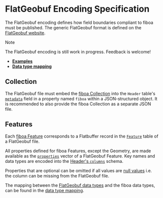 # FlatGeobuf Encoding Specification

The FlatGeobuf encoding defines how field boundaries compliant to fiboa must be published.
The generic FlatGeobuf format is defined on the [FlatGeobuf website](https://flatgeobuf.org/).

> [!NOTE]
> The FlatGeobuf encoding is still work in progress. Feedback is welcome!

- **[Examples](examples/)**
- **[Data type mapping](datatypes.md)**

## Collection

The FlatGeobuf file must embed the [fiboa Collection](../core/README.md#collection) into the `Header` table's 
[`metadata`](https://github.com/flatgeobuf/flatgeobuf/blob/ee7c8f5f45c67dd4a84a51fef518dfebc3e19d0a/src/fbs/header.fbs#L81) 
field in a property named `fiboa` within a JSON-structured object.
It is recommended to also provide the fiboa Collection as a separate JSON file.

## Features

Each [fiboa Feature](../core/README.md#features) corresponds to a Flatbuffer record in the 
[`Feature`](https://github.com/flatgeobuf/flatgeobuf/blob/ee7c8f5f45c67dd4a84a51fef518dfebc3e19d0a/src/fbs/feature.fbs#L16-L20)
table of a FlatGeobuf file.

All properties defined for fiboa Features, except the Geometry, are made available as the 
[`properties`](https://github.com/flatgeobuf/flatgeobuf/blob/ee7c8f5f45c67dd4a84a51fef518dfebc3e19d0a/src/fbs/feature.fbs#L18) 
vector of a FlatGeobuf Feature. Key names and data types are encoded into the 
[Header's `columns`](https://github.com/flatgeobuf/flatgeobuf/blob/ee7c8f5f45c67dd4a84a51fef518dfebc3e19d0a/src/fbs/header.fbs#L75) schema.

Properties that are optional can be omitted if all values are
[null values](https://github.com/flatgeobuf/flatgeobuf/blob/ee7c8f5f45c67dd4a84a51fef518dfebc3e19d0a/src/fbs/header.fbs#L52)
i.e. the column can be missing from the FlatGeobuf file.

The mapping between the 
[FlatGeobuf data types](https://github.com/flatgeobuf/flatgeobuf/blob/ee7c8f5f45c67dd4a84a51fef518dfebc3e19d0a/src/fbs/header.fbs#L26-L42)
and the fiboa data types, can be found in the [data type mapping](datatypes.md).

